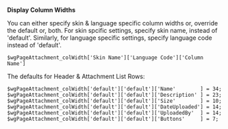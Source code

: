 **Display Column Widths**

You can either specify skin & language specific column widths or, override the default or, both. For skin spcific settings, specify skin name, instead of 'default'.  Similarly, for language specific settings, specify language code instead of 'default'.
```
$wgPageAttachment_colWidth['Skin Name']['Language Code']['Column Name']
```

The defaults for Header & Attachment List Rows:
```
$wgPageAttachment_colWidth['default']['default']['Name'        ] = 34;
$wgPageAttachment_colWidth['default']['default']['Description' ] = 23;
$wgPageAttachment_colWidth['default']['default']['Size'        ] = 10; 
$wgPageAttachment_colWidth['default']['default']['DateUploaded'] = 14;
$wgPageAttachment_colWidth['default']['default']['UploadedBy'  ] = 14;
$wgPageAttachment_colWidth['default']['default']['Buttons'     ] = 7;  
```